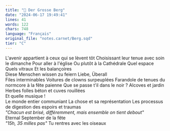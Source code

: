 ```yaml
---
title: "🌋 Der Grosse Berg"
date: "2024-06-17 19:49:41"
lines: 41
words: 122
chars: 748
language: "Français"
original_file: "notes.carnet/Berg.sqd"
tier: "C"
---
```


L'avenir appartient à ceux qui se lèvent tôt 
Choisissant leur tenue avec soin le dimanche
Pour aller à l'église
Ou plutôt à la Cathédrale
Quel espace
Quels vitraux
Et les balançoires  
Diese Menschen wissen zu feiern
Liebe, Überall  
Files interminables
Voitures de clowns surpeuplées
Farandole de tenues du normcore à la fête paienne
Que se passe t'il dans le noir ?
Alcoves et jardin
Herbes folles béton et cuves rouillées  
Et quelle musique !  
Le monde entier communiant
La chose et sa représentation
Les processus de digestion des espoirs et traumas  
_"Chacun est brisé, différemment, mais ensemble on tient debout"_  
Eternal September de la fête  
_"15h, 35 milles pas"_
Tu rentres avec les oiseaux
